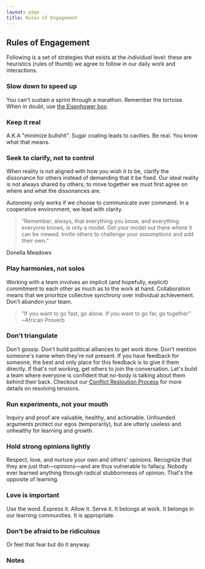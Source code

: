 ```yaml
---
layout: page
title: Rules of Engagement
---
```


## Rules of Engagement

Following is a set of strategies that exists at the _individual_ level: these are heuristics (rules of thumb) we agree to follow in our daily work and interactions.

### Slow down to speed up

You can't sustain a sprint through a marathon. Remember the tortoise. When in doubt, use [the Eisenhower box][eisenhower-box].

### Keep it real

A.K.A "minimize bullshit". Sugar coating leads to cavities. Be real. You know what that means.

### Seek to clarify, not to control

When reality is not aligned with how you wish it to be, clarify the dissonance for others instead of demanding that it be fixed. Our ideal reality is not always shared by others; to move together we must first agree on where and what the dissonances are.

Autonomy only works if we choose to communicate over command. In a cooperative environment, we lead with clarity.

> “Remember, always, that everything you know, and everything everyone knows, is only a model. Get your model out there where it can be viewed. Invite others to challenge your assumptions and add their own.”
  <footer>Donella Meadows</footer>

### Play harmonies, not solos

Working with a team involves an implicit (and hopefully, explicit) commitment to each other as much as to the work at hand. Collaboration means that we prioritize collective synchrony over individual achievement. Don't abandon your team.

> "If you want to go fast, go alone. If you want to go far, go together" ~African Proverb

### Don't triangulate

Don't gossip. Don't build political alliances to get work done. Don't mention someone's name when they're not present. If you have feedback for someone, the best and only place for this feedback is to give it them directly. If that's not working, get others to join the conversation. Let's build a team where everyone is confident that no-body is talking about them behind their back. Checkout our [Conflict Resloution Process][conflict-process] for more details on resolving tensions.

### Run experiments, not your mouth

Inquiry and proof are valuable, healthy, and actionable. Unfounded arguments protect our egos (temporarily), but are utterly useless and unhealthy for learning and growth.

### Hold strong opinions lightly

Respect, love, and nurture your own and others' opinions. Recognize that they are just that—opinions—and are thus vulnerable to fallacy. Nobody ever learned anything through radical stubbornness of opinion. That's the opposite of learning.

### Love is important

Use the word. Express it. Allow it. Serve it. It belongs at work. It belongs in our learning communities. It is appropriate.

### Don't be afraid to be ridiculous

Or feel that fear but do it anyway.


### Notes

[eisenhower-box]: http://jamesclear.com/eisenhower-box
[conflict-process]: Conflict.html
